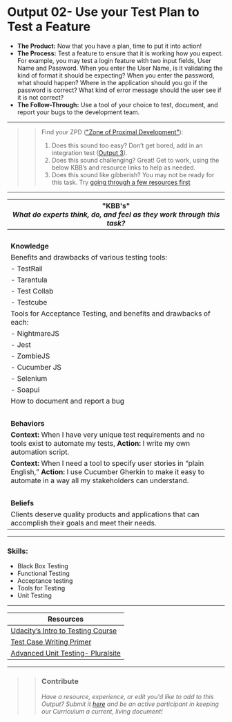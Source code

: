 # Output 02- Use your Test Plan to Test a Feature

- **The Product:** Now that you have a plan, time to put it into action! <br>
- **The Process:** Test a feature to ensure that it is working how you expect. For example, you may test a login feature with two input fields, User Name and Password. When you enter the User Name, is it validating the kind of format it should be expecting? When you enter the password, what should happen? Where in the application should you go if the password is correct? What kind of error message should the user see if it is not correct?  <br>
- **The Follow-Through:** Use a tool of your choice to test, document, and report your bugs to the development team.

-----------------------------------------------------------
>> Find your ZPD (["Zone of Proximal Development"](https://en.wikipedia.org/wiki/Zone_of_proximal_development)): 
>> 
>> 1. Does this sound too easy? Don’t get bored, add in an integration test ([Output 3](https://github.com/andela/learningmap/tree/new-structure/D1/D1%20Test%20Engineer/Curriculum/Part%202-%20Test%20an%20Andela%20Product/Output%2003-%20Write%20an%20Integrations%20Test)). 
>> 2. Does this sound challenging? Great! Get to work, using the below KBB’s and resource links to help as needed. 
>>  3. Does this sound like gibberish? You may not be ready for this task. Try [going through a few resources first](http://www.guru99.com/software-testing.html)
----------------------------------------------------------------

| **"KBB's"** <br> _What do experts think, do, and feel as they work through this task?_|
|----------|
| </br>| 
| **Knowledge**	| 
| Benefits and drawbacks of various testing tools: |
|	- TestRail |
| - Tarantula | 
| - Test Collab |
| - Testcube 	|  
| Tools for Acceptance Testing, and benefits and drawbacks of each: |
| - NightmareJS |
| - Jest | 
| - ZombieJS | 
| - Cucumber JS| 
| - Selenium | 
| - Soapui | 
| How to document and report a bug|
| </br> | 
| **Behaviors** 	| 
|  **Context:** When I have very unique test requirements and no tools exist to automate my tests, **Action:** I write my own automation script.	|  
| **Context:** When I need a tool to specify user stories in “plain English,” **Action:** I use Cucumber Gherkin to make it easy to automate in a way all my stakeholders can understand. |
| </br> | 
| **Beliefs**	| 
| Clients deserve quality products and applications that can accomplish their goals and meet their needs. |  


------
### Skills: 
* Black Box Testing
* Functional Testing
* Acceptance testing
* Tools for Testing
* Unit Testing




------


| Resources|       	
|----------|
| [Udacity’s Intro to Testing Course](https://classroom.udacity.com/courses/cs258)|
| [Test Case Writing Primer](https://developer.mozilla.org/en-US/docs/Mozilla/QA/Test_Case_Writing_Primer)|
| [Advanced Unit Testing- Pluralsite](https://app.pluralsight.com/library/courses/advanced-unit-testing/table-of-contents)|


---- 

>> ### Contribute
>> _Have a resource, experience, or edit you'd like to add to this Output? Submit it [here](https://docs.google.com/a/andela.com/forms/d/e/1FAIpQLSeiwit-7JW3UScG9ItDX9DUZZnlCwdpo7aWruahsPKNJ_6JOA/viewform?usp=sf_link) and be an active participant in keeping our Curriculum a current, living document!_

